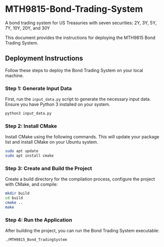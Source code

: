 # MTH9815-Bond-Trading-System
A bond trading system for US Treasuries with seven securities: 2Y, 3Y, 5Y, 7Y, 10Y, 20Y, and 30Y

This document provides the instructions for deploying the MTH9815 Bond Trading System.

## Deployment Instructions

Follow these steps to deploy the Bond Trading System on your local machine.

### Step 1: Generate Input Data

First, run the `input_data.py` script to generate the necessary input data. Ensure you have Python 3 installed on your system.

```bash
python3 input_data.py
```

### Step 2: Install CMake
Install CMake using the following commands. This will update your package list and install CMake on your Ubuntu system.

```bash
sudo apt update
sudo apt install cmake
```

### Step 3: Create and Build the Project
Create a build directory for the compilation process, configure the project with CMake, and compile:

```bash
mkdir build
cd build
cmake ..
make
```

### Step 4: Run the Application
After building the project, you can run the Bond Trading System executable:

```bash
./MTH9815_Bond_TradingSystem
```
